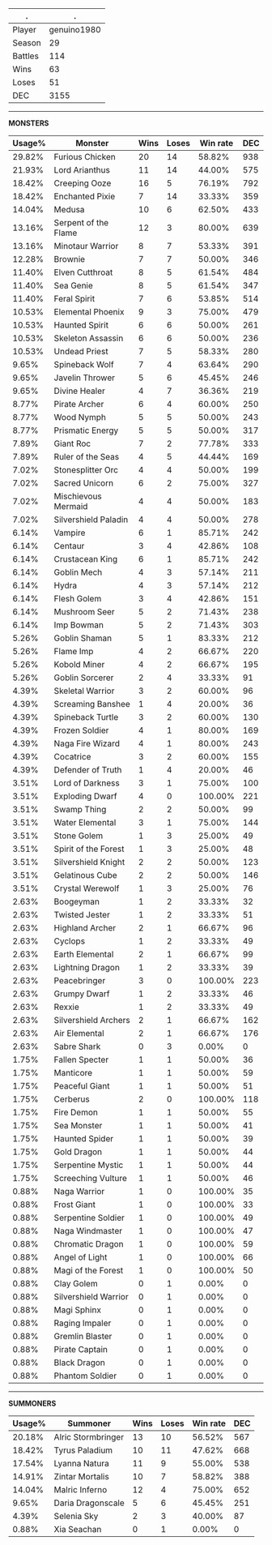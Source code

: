 .|.
|-|-
Player|genuino1980
Season|29
Battles|114
Wins|63
Loses|51
DEC|3155

---
**MONSTERS**

Usage%|Monster|Wins|Loses|Win rate|DEC|
-|-|-|-|-|-|
29.82%|Furious Chicken|20|14|58.82%|938|
21.93%|Lord Arianthus|11|14|44.00%|575|
18.42%|Creeping Ooze|16|5|76.19%|792|
18.42%|Enchanted Pixie|7|14|33.33%|359|
14.04%|Medusa|10|6|62.50%|433|
13.16%|Serpent of the Flame|12|3|80.00%|639|
13.16%|Minotaur Warrior|8|7|53.33%|391|
12.28%|Brownie|7|7|50.00%|346|
11.40%|Elven Cutthroat|8|5|61.54%|484|
11.40%|Sea Genie|8|5|61.54%|347|
11.40%|Feral Spirit|7|6|53.85%|514|
10.53%|Elemental Phoenix|9|3|75.00%|479|
10.53%|Haunted Spirit|6|6|50.00%|261|
10.53%|Skeleton Assassin|6|6|50.00%|236|
10.53%|Undead Priest|7|5|58.33%|280|
9.65%|Spineback Wolf|7|4|63.64%|290|
9.65%|Javelin Thrower|5|6|45.45%|246|
9.65%|Divine Healer|4|7|36.36%|219|
8.77%|Pirate Archer|6|4|60.00%|250|
8.77%|Wood Nymph|5|5|50.00%|243|
8.77%|Prismatic Energy|5|5|50.00%|317|
7.89%|Giant Roc|7|2|77.78%|333|
7.89%|Ruler of the Seas|4|5|44.44%|169|
7.02%|Stonesplitter Orc|4|4|50.00%|199|
7.02%|Sacred Unicorn|6|2|75.00%|327|
7.02%|Mischievous Mermaid|4|4|50.00%|183|
7.02%|Silvershield Paladin|4|4|50.00%|278|
6.14%|Vampire|6|1|85.71%|242|
6.14%|Centaur|3|4|42.86%|108|
6.14%|Crustacean King|6|1|85.71%|242|
6.14%|Goblin Mech|4|3|57.14%|211|
6.14%|Hydra|4|3|57.14%|212|
6.14%|Flesh Golem|3|4|42.86%|151|
6.14%|Mushroom Seer|5|2|71.43%|238|
6.14%|Imp Bowman|5|2|71.43%|303|
5.26%|Goblin Shaman|5|1|83.33%|212|
5.26%|Flame Imp|4|2|66.67%|220|
5.26%|Kobold Miner|4|2|66.67%|195|
5.26%|Goblin Sorcerer|2|4|33.33%|91|
4.39%|Skeletal Warrior|3|2|60.00%|96|
4.39%|Screaming Banshee|1|4|20.00%|36|
4.39%|Spineback Turtle|3|2|60.00%|130|
4.39%|Frozen Soldier|4|1|80.00%|169|
4.39%|Naga Fire Wizard|4|1|80.00%|243|
4.39%|Cocatrice|3|2|60.00%|155|
4.39%|Defender of Truth|1|4|20.00%|46|
3.51%|Lord of Darkness|3|1|75.00%|100|
3.51%|Exploding Dwarf|4|0|100.00%|221|
3.51%|Swamp Thing|2|2|50.00%|99|
3.51%|Water Elemental|3|1|75.00%|144|
3.51%|Stone Golem|1|3|25.00%|49|
3.51%|Spirit of the Forest|1|3|25.00%|48|
3.51%|Silvershield Knight|2|2|50.00%|123|
3.51%|Gelatinous Cube|2|2|50.00%|146|
3.51%|Crystal Werewolf|1|3|25.00%|76|
2.63%|Boogeyman|1|2|33.33%|32|
2.63%|Twisted Jester|1|2|33.33%|51|
2.63%|Highland Archer|2|1|66.67%|96|
2.63%|Cyclops|1|2|33.33%|49|
2.63%|Earth Elemental|2|1|66.67%|99|
2.63%|Lightning Dragon|1|2|33.33%|39|
2.63%|Peacebringer|3|0|100.00%|223|
2.63%|Grumpy Dwarf|1|2|33.33%|46|
2.63%|Rexxie|1|2|33.33%|49|
2.63%|Silvershield Archers|2|1|66.67%|162|
2.63%|Air Elemental|2|1|66.67%|176|
2.63%|Sabre Shark|0|3|0.00%|0|
1.75%|Fallen Specter|1|1|50.00%|36|
1.75%|Manticore|1|1|50.00%|59|
1.75%|Peaceful Giant|1|1|50.00%|51|
1.75%|Cerberus|2|0|100.00%|118|
1.75%|Fire Demon|1|1|50.00%|55|
1.75%|Sea Monster|1|1|50.00%|41|
1.75%|Haunted Spider|1|1|50.00%|39|
1.75%|Gold Dragon|1|1|50.00%|44|
1.75%|Serpentine Mystic|1|1|50.00%|44|
1.75%|Screeching Vulture|1|1|50.00%|46|
0.88%|Naga Warrior|1|0|100.00%|35|
0.88%|Frost Giant|1|0|100.00%|33|
0.88%|Serpentine Soldier|1|0|100.00%|49|
0.88%|Naga Windmaster|1|0|100.00%|47|
0.88%|Chromatic Dragon|1|0|100.00%|59|
0.88%|Angel of Light|1|0|100.00%|66|
0.88%|Magi of the Forest|1|0|100.00%|50|
0.88%|Clay Golem|0|1|0.00%|0|
0.88%|Silvershield Warrior|0|1|0.00%|0|
0.88%|Magi Sphinx|0|1|0.00%|0|
0.88%|Raging Impaler|0|1|0.00%|0|
0.88%|Gremlin Blaster|0|1|0.00%|0|
0.88%|Pirate Captain|0|1|0.00%|0|
0.88%|Black Dragon|0|1|0.00%|0|
0.88%|Phantom Soldier|0|1|0.00%|0|

---
**SUMMONERS**

Usage%|Summoner|Wins|Loses|Win rate|DEC|
-|-|-|-|-|-|
20.18%|Alric Stormbringer|13|10|56.52%|567|
18.42%|Tyrus Paladium|10|11|47.62%|668|
17.54%|Lyanna Natura|11|9|55.00%|538|
14.91%|Zintar Mortalis|10|7|58.82%|388|
14.04%|Malric Inferno|12|4|75.00%|652|
9.65%|Daria Dragonscale|5|6|45.45%|251|
4.39%|Selenia Sky|2|3|40.00%|87|
0.88%|Xia Seachan|0|1|0.00%|0|
